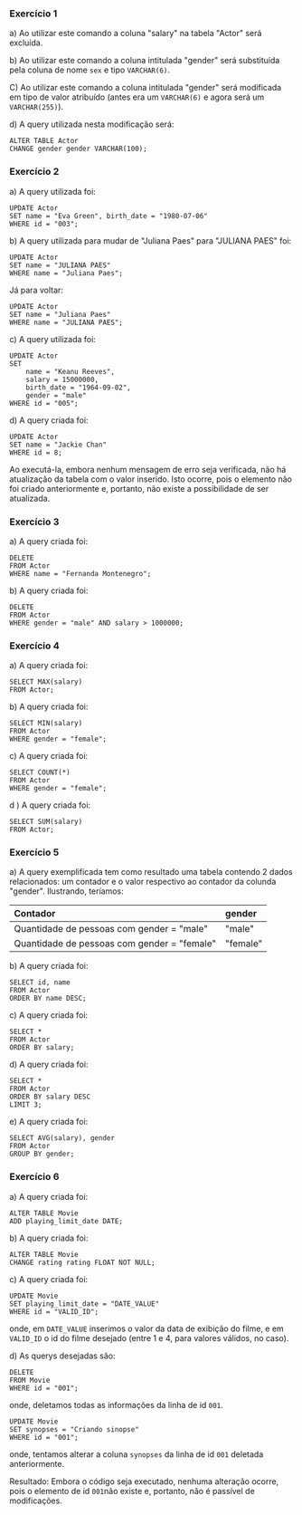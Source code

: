 ### Exercício 1
a) Ao utilizar este comando a coluna "salary" na tabela "Actor" será excluída.

b) Ao utilizar este comando a coluna intitulada "gender" será substituída pela coluna de nome `sex` e tipo `VARCHAR(6)`.

C) Ao utilizar este comando a coluna intitulada "gender" será modificada em tipo de valor atribuído (antes era um `VARCHAR(6)` e agora
será um `VARCHAR(255)`).

d) A query utilizada nesta modificação será:
```
ALTER TABLE Actor
CHANGE gender gender VARCHAR(100);
```

### Exercício 2
a) A query utilizada foi:
```
UPDATE Actor
SET name = "Eva Green", birth_date = "1980-07-06"
WHERE id = "003";
```

b) A query utilizada para mudar de "Juliana Paes" para "JULIANA PAES" foi:
```
UPDATE Actor
SET name = "JULIANA PAES"
WHERE name = "Juliana Paes";
```

Já para voltar:
```
UPDATE Actor
SET name = "Juliana Paes"
WHERE name = "JULIANA PAES";
```

c) A query utilizada foi:
```
UPDATE Actor
SET
	name = "Keanu Reeves",
    salary = 15000000,
    birth_date = "1964-09-02",
    gender = "male"
WHERE id = "005";
```

d) A query criada foi:
```
UPDATE Actor
SET name = "Jackie Chan"
WHERE id = 8;
```
 Ao executá-la, embora nenhum mensagem de erro seja verificada, não há atualização da tabela com o valor inserido. Isto ocorre, pois
o elemento não foi criado anteriormente e, portanto, não existe a possibilidade de ser atualizada.

### Exercício 3
a) A query criada foi:
```
DELETE
FROM Actor
WHERE name = "Fernanda Montenegro";
```

b) A query criada foi:
```
DELETE
FROM Actor
WHERE gender = "male" AND salary > 1000000;
```

### Exercício 4
a) A query criada foi:
```
SELECT MAX(salary)
FROM Actor;
```

b) A query criada foi:
```
SELECT MIN(salary)
FROM Actor
WHERE gender = "female";
```

c) A query criada foi:
```
SELECT COUNT(*)
FROM Actor
WHERE gender = "female";
```

d ) A query criada foi:
```
SELECT SUM(salary)
FROM Actor;
```

### Exercício 5
a) A query exemplificada tem como resultado uma tabela contendo 2 dados relacionados: um contador e o valor respectivo ao contador
da colunda "gender". Ilustrando, teríamos:

Contador | gender
:----- | :-----
Quantidade de pessoas com gender = "male" | "male"
Quantidade de pessoas com gender = "female" | "female"

b) A query criada foi:
```
SELECT id, name
FROM Actor
ORDER BY name DESC;
```

c) A query criada foi:
```
SELECT *
FROM Actor
ORDER BY salary;
```

d) A query criada foi:
```
SELECT *
FROM Actor
ORDER BY salary DESC
LIMIT 3;
```

e) A query criada foi:
```
SELECT AVG(salary), gender
FROM Actor
GROUP BY gender;
```

### Exercício 6
a) A query criada foi:
```
ALTER TABLE Movie
ADD playing_limit_date DATE;
```

b) A query criada foi:
```
ALTER TABLE Movie
CHANGE rating rating FLOAT NOT NULL;
```

c) A query criada foi:
```
UPDATE Movie
SET playing_limit_date = "DATE_VALUE"
WHERE id = "VALID_ID";
```

onde, em `DATE_VALUE` inserimos o valor da data de exibição do filme, e em `VALID_ID` o id do filme desejado (entre 1 e 4, para 
valores válidos, no caso).

d) As querys desejadas são:
```
DELETE
FROM Movie
WHERE id = "001";
```
onde, deletamos todas as informações da linha de id `001`.

```
UPDATE Movie
SET synopses = "Criando sinopse"
WHERE id = "001";
```
onde, tentamos alterar a coluna `synopses` da linha de id `001` deletada anteriormente.

Resultado: Embora o código seja executado, nenhuma alteração ocorre, pois o elemento de id `001`não existe e, portanto, não é 
passível de modificações.
